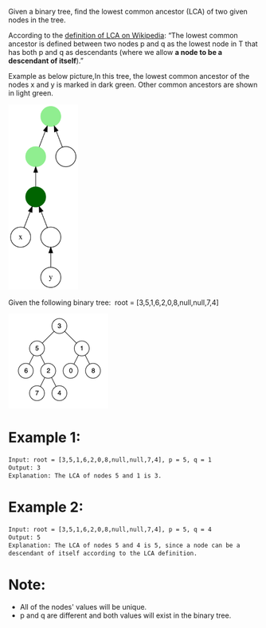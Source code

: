 ﻿Given a binary tree, find the lowest common ancestor (LCA) of two given nodes in the tree.

According to the [definition of LCA on Wikipedia](https://en.wikipedia.org/wiki/Lowest_common_ancestor): “The lowest common ancestor is defined between two nodes p and q as the lowest node in T that has both p and q as descendants (where we allow **a node to be a descendant of itself**).”

Example as below picture,In this tree, the lowest common ancestor of the nodes x and y is marked in dark green. Other common ancestors are shown in light green.

![Lowest_common_ancestor](Lowest_common_ancestor.svg.png)

Given the following binary tree:  root = [3,5,1,6,2,0,8,null,null,7,4]

![BinarySearchTree](binarytree.png)
 

# Example 1:
```
Input: root = [3,5,1,6,2,0,8,null,null,7,4], p = 5, q = 1
Output: 3
Explanation: The LCA of nodes 5 and 1 is 3.
```
# Example 2:
```
Input: root = [3,5,1,6,2,0,8,null,null,7,4], p = 5, q = 4
Output: 5
Explanation: The LCA of nodes 5 and 4 is 5, since a node can be a descendant of itself according to the LCA definition.
```

# Note:

- All of the nodes' values will be unique.
- p and q are different and both values will exist in the binary tree.